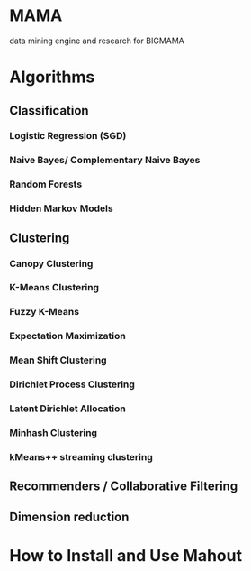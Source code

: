 MAMA
====

data mining engine and  research for BIGMAMA

# Algorithms
## Classification

### Logistic Regression (SGD)

### Naive Bayes/ Complementary Naive Bayes 

### Random Forests

### Hidden Markov Models

## Clustering

### Canopy Clustering
### K-Means Clustering
### Fuzzy K-Means
### Expectation Maximization
### Mean Shift Clustering
### Dirichlet Process Clustering
### Latent Dirichlet Allocation
### Minhash Clustering
### kMeans++ streaming clustering


## Recommenders / Collaborative Filtering

## Dimension reduction

# How to Install and Use Mahout

